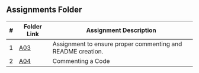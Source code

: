 ##  Assignments Folder

| # | Folder Link | Assignment Description |
|:-:| ----------- | ---------------------- |
| 1 |[A03](https://github.com/apanta0525/2143-OOP-Panta/tree/main/Assignments/A03) |  Assignment to ensure proper commenting and README creation. |
| 2 |[A04](https://github.com/apanta0525/2143-OOP-Panta/tree/main/Assignments/A04) | Commenting a Code |
